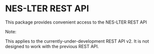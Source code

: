 # NES-LTER REST API

This package provides convenient access to the NES-LTER REST API

Note:

This applies to the currently-under-development REST API v2. It is not designed
to work with the previous REST API.
